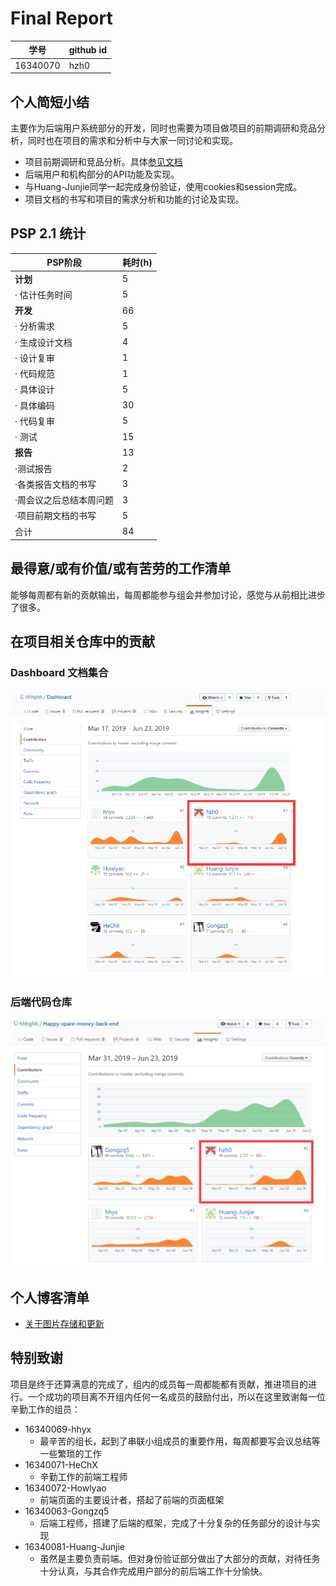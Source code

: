# Final Report
|学号|github id|                       
|---|---|                      
|16340070|hzh0|                  

## 个人简短小结
主要作为后端用户系统部分的开发，同时也需要为项目做项目的前期调研和竞品分析，同时也在项目的需求和分析中与大家一同讨论和实现。
+ 项目前期调研和竞品分析。具体[参见文档](https://hhhghh.github.io/Dashboard/03-Investigation)
+ 后端用户和机构部分的API功能及实现。
+ 与Huang-Junjie同学一起完成身份验证，使用cookies和session完成。
+ 项目文档的书写和项目的需求分析和功能的讨论及实现。                    



## PSP 2.1 统计
| PSP阶段| 耗时(h)|
| --- | --- |
| **计划**	|5|
|· 估计任务时间|5|
|**开发**| 66 |
|· 分析需求|5|
|· 生成设计文档|4|
|· 设计复审	|1|
|· 代码规范| 1 |
|· 具体设计| 5 |
|· 具体编码	|30|
|· 代码复审	| 5 |
|· 测试	|15|
|**报告**|13|
|·测试报告|	2|
|·各类报告文档的书写|3|
|·周会议之后总结本周问题|3|
|·项目前期文档的书写|5|
|合计|84|                   

## 最得意/或有价值/或有苦劳的工作清单
能够每周都有新的贡献输出，每周都能参与组会并参加讨论，感觉与从前相比进步了很多。                 

## 在项目相关仓库中的贡献
### Dashboard 文档集合   
![](image/hzh0-Dashboard.png)             
### 后端代码仓库
![](image/hzh0-backend.png)              

             
## 个人博客清单
 + [关于图片存储和更新](https://hhhghh.github.io/Dashboard/16340070-hzh0-tech-report)             


## 特别致谢
项目是终于还算满意的完成了，组内的成员每一周都能都有贡献，推进项目的进行。一个成功的项目离不开组内任何一名成员的鼓励付出，所以在这里致谢每一位辛勤工作的组员：
+ 16340069-hhyx
    - 最辛苦的组长，起到了串联小组成员的重要作用，每周都要写会议总结等一些繁琐的工作
+ 16340071-HeChX
    - 辛勤工作的前端工程师
+ 16340072-Howlyao
    - 前端页面的主要设计者，搭起了前端的页面框架
+ 16340063-Gongzq5
    - 后端工程师，搭建了后端的框架，完成了十分复杂的任务部分的设计与实现
+ 16340081-Huang-Junjie
    - 虽然是主要负责前端。但对身份验证部分做出了大部分的贡献，对待任务十分认真，与其合作完成用户部分的前后端工作十分愉快。